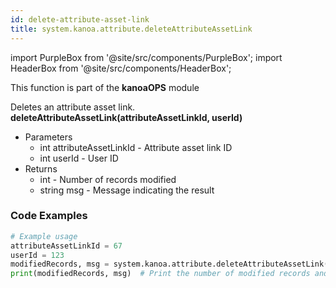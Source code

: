 ```yaml
---
id: delete-attribute-asset-link
title: system.kanoa.attribute.deleteAttributeAssetLink
---
```


import PurpleBox from '@site/src/components/PurpleBox';
import HeaderBox from '@site/src/components/HeaderBox';

<PurpleBox>This function is part of the <b>kanoaOPS</b> module</PurpleBox>

<HeaderBox header="Description">
  Deletes an attribute asset link.
</HeaderBox>

<HeaderBox header="Syntax">
  <b>deleteAttributeAssetLink(attributeAssetLinkId, userId)</b>
  <ul>
    <li>Parameters
      <ul>
        <li>int attributeAssetLinkId - Attribute asset link ID</li>
        <li>int userId - User ID</li>
      </ul>
    </li>
    <li>Returns
      <ul>
        <li>int - Number of records modified</li>
        <li>string msg - Message indicating the result</li>
      </ul>
    </li>
  </ul>
</HeaderBox>

### Code Examples

```python
# Example usage
attributeAssetLinkId = 67
userId = 123
modifiedRecords, msg = system.kanoa.attribute.deleteAttributeAssetLink(attributeAssetLinkId, userId)
print(modifiedRecords, msg)  # Print the number of modified records and message
